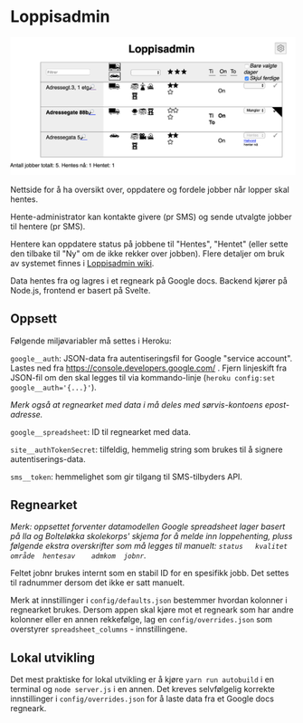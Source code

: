 # Loppisadmin

![Skjemdump av nettside](https://github.com/hallvors/loppisadmin/blob/master/docs/images/overview.png?raw=true)

Nettside for å ha oversikt over, oppdatere og fordele jobber når lopper skal hentes.

Hente-administrator kan kontakte givere (pr SMS) og sende utvalgte jobber til hentere (pr SMS).

Hentere kan oppdatere status på jobbene til "Hentes", "Hentet" (eller sette den tilbake til "Ny" om de ikke rekker over jobben). Flere detaljer om bruk av systemet finnes i [Loppisadmin wiki](https://github.com/hallvors/loppisadmin/wiki).

Data hentes fra og lagres i et regneark på Google docs. Backend kjører på Node.js, frontend er basert på Svelte.

## Oppsett

Følgende miljøvariabler må settes i Heroku:

`google__auth`: JSON-data fra autentiseringsfil for Google "service account". Lastes ned fra https://console.developers.google.com/ . Fjern linjeskift fra JSON-fil om den skal legges til via kommando-linje (`heroku config:set google__auth='{...}'`).

_Merk også at regnearket med data i må deles med sørvis-kontoens epost-adresse._

`google__spreadsheet`: ID til regnearket med data.

`site__authTokenSecret`: tilfeldig, hemmelig string som brukes til å signere autentiserings-data.

`sms__token`: hemmelighet som gir tilgang til SMS-tilbyders API.

## Regnearket

_Merk: oppsettet forventer datamodellen Google spreadsheet lager basert på Ila og Bolteløkka skolekorps' skjema for å melde inn loppehenting, pluss følgende ekstra overskrifter som må legges til manuelt: ```status	kvalitet	område	hentesav	admkom	jobnr```._

Feltet jobnr brukes internt som en stabil ID for en spesifikk jobb. Det settes til radnummer dersom det ikke er satt manuelt.

Merk at innstillinger i `config/defaults.json` bestemmer hvordan kolonner i regnearket brukes. Dersom appen skal kjøre mot et regneark som har andre kolonner eller en annen rekkefølge, lag en `config/overrides.json` som overstyrer `spreadsheet_columns` - innstillingene.

## Lokal utvikling

Det mest praktiske for lokal utvikling er å kjøre `yarn run autobuild` i en terminal og `node server.js` i en annen. Det kreves selvfølgelig korrekte innstillinger i `config/overrides.json` for å laste data fra et Google docs regneark.
